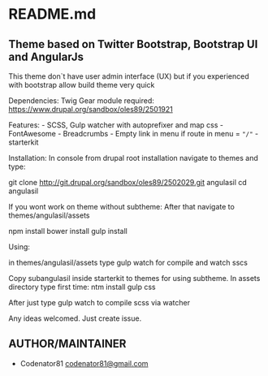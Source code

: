 README.md
==========

<h2>Theme based on Twitter Bootstrap, Bootstrap UI and AngularJs</h2>

This theme don`t have user admin interface (UX) but if you experienced with bootstrap allow build theme very quick

Dependencies:
Twig Gear module required: https://www.drupal.org/sandbox/oles89/2501921


Features:
    - SCSS, Gulp watcher with autoprefixer and map css
    - FontAwesome
    - Breadcrumbs
    - Empty link in menu if route in menu = <code>"/<none>"</code>
    - starterkit

Installation:
In console from drupal root installation navigate to themes and type:

git clone http://git.drupal.org/sandbox/oles89/2502029.git angulasil
cd angulasil

If you wont work on theme without subtheme:
After that navigate to themes/angulasil/assets

npm install
bower install
gulp install


Using:

in themes/angulasil/assets type gulp watch for compile and watch sscs

Copy subangulasil inside starterkit to themes for using subtheme. 
In assets directory type first time:
ntm install
gulp css

After just type gulp watch to compile scss via watcher

Any ideas welcomed. Just create issue.

<h2>AUTHOR/MAINTAINER</h2>

- Codenator81 codenator81@gmail.com
